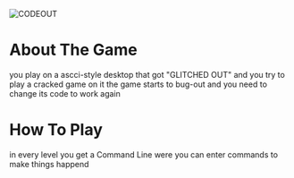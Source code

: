 ![CODEOUT](https://user-images.githubusercontent.com/110904131/193451569-349fa864-d54c-45d3-8570-552c136f243e.png)
# About The Game
you play on a ascci-style desktop that got "GLITCHED OUT"
and you try to play a cracked game on it
the game starts to bug-out and you need to change its code to work again
# How To Play
in every level you get a Command Line were you can enter commands
to make things happend

